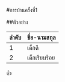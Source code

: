 #การบ้านครั้งที่1

##ตัวอย่าง

ลำดับ  | ชื่อ-นามสกุล
----- | --------
1     |  เด็กดี
2     |  เด็กเรียบร้อย

:+1:
